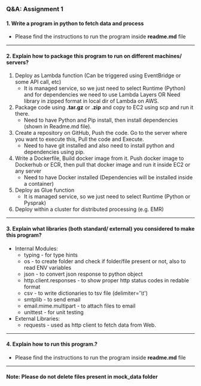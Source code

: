 ### Q&A: Assignment 1

#### 1. Write a program in python to fetch data and process
- Please find the instructions to run the program inside **readme.md** file

--------

#### 2. Explain how to package this program to run on different machines/ servers?
1. Deploy as Lambda function (Can be triggered using EventBridge or some API call, etc)
     - It is managed service, so we just need to select Runtime (Python) and for dependencies
       we need to use Lambda Layers OR Need library in zipped format in local dir of Lambda on AWS.
2. Package code using **.tar.gz** or **.zip** and copy to EC2 using scp and run it there.
   - Need to have Python and Pip install, then install dependencies (shown in Readme.md file).
3. Create a repository on GitHub, Push the code. Go to the server where you want to execute this,
    Pull the code and Execute.
   - Need to have git installed and also need to install python and dependencies using pip.
4. Write a Dockerfile, Build docker image from it. Push docker image to Dockerhub or ECR,
    then pull that docker image and run it inside EC2 or any server
   - Need to have Docker installed (Dependencies will be installed inside a container)
5. Deploy as Glue function
   - It is managed service, so we just need to select Runtime (Python or Pysprak)
6. Deploy within a cluster for distributed processing (e.g. EMR)

--------

#### 3. Explain what libraries (both standard/ external) you considered to make this program?
- Internal Modules:
  - typing - for type hints
  - os - to create folder and check if folder/file present or not, also to read ENV variables
  - json - to convert json response to python object
  - http.client.responses - to show proper http status codes in redable format
  - csv - to write dictionaries to tsv file (delimiter='\t')
  - smtplib - to send email
  - email.mime.multipart - to attach files to email
  - unittest - for unit testing
- External Libraries:
  - requests - used as http client to fetch data from Web.

--------

#### 4. Explain how to run this program.?
- Please find the instructions to run the program inside **readme.md** file

--------

#### Note: Please do not delete files present in mock_data folder